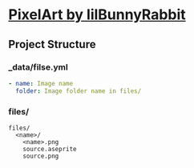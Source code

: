# [PixelArt by lilBunnyRabbit](https://lilbunnyrabbit.github.io/pixelart/)
## Project Structure
### _data/filse.yml
```yml
- name: Image name
  folder: Image folder name in files/
```

### files/
```
files/
  <name>/
    <name>.png
    source.aseprite
    source.png
```
